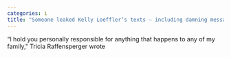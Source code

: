 ```yaml
---
categories: i
title: "Someone leaked Kelly Loeffler’s texts — including damning message from Brad Raffensperger’s wife"
---
```

“I hold you personally responsible for anything that happens to any of my family," Tricia Raffensperger wrote